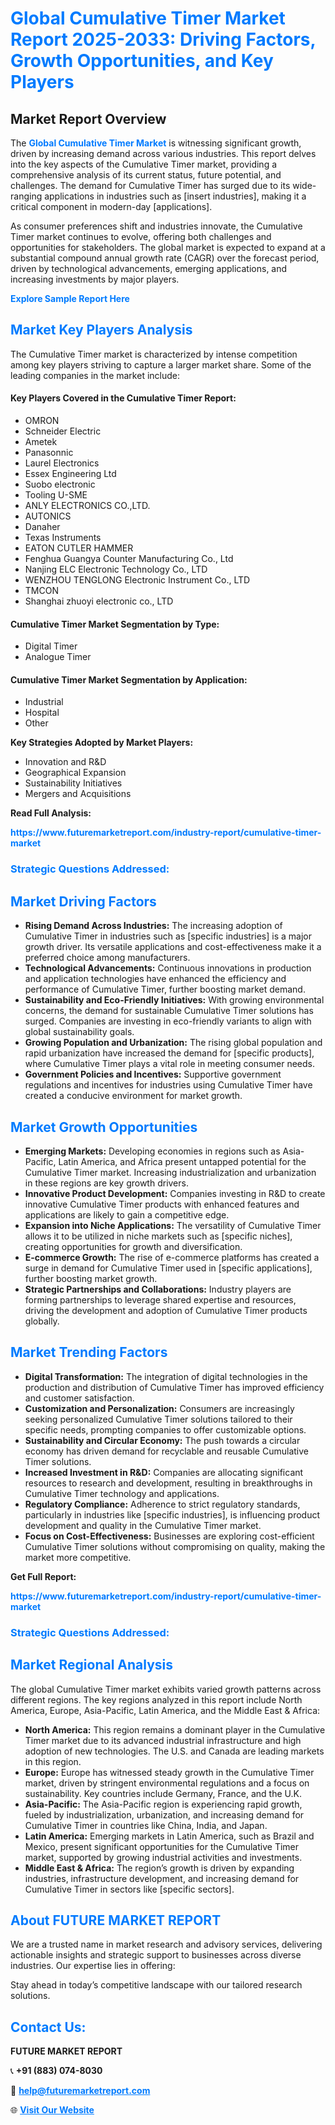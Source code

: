 <h1 style="color: #007BFF;">Global Cumulative Timer Market Report 2025-2033: Driving Factors, Growth Opportunities, and Key Players</h1>

<section id="overview">
<h2>Market Report Overview</h2>
<p>The <a href="https://www.futuremarketreport.com/industry-report/cumulative-timer-market" style="color: #007BFF; text-decoration: none;"><strong>Global Cumulative Timer Market</strong></a> is witnessing significant growth, driven by increasing demand across various industries. This report delves into the key aspects of the Cumulative Timer market, providing a comprehensive analysis of its current status, future potential, and challenges. The demand for Cumulative Timer has surged due to its wide-ranging applications in industries such as [insert industries], making it a critical component in modern-day [applications].</p>
<p>As consumer preferences shift and industries innovate, the Cumulative Timer market continues to evolve, offering both challenges and opportunities for stakeholders. The global market is expected to expand at a substantial compound annual growth rate (CAGR) over the forecast period, driven by technological advancements, emerging applications, and increasing investments by major players.</p>
</section>

<section id="overview">
<p><a href="https://www.futuremarketreport.com/request-sample/reportId=89133" style="color: #007BFF; text-decoration: none;"><strong>Explore Sample Report Here</strong></a></p>
</section>

<section id="key-players">
<h2 style="color: #007BFF;">Market Key Players Analysis</h2>
<p>The Cumulative Timer market is characterized by intense competition among key players striving to capture a larger market share. Some of the leading companies in the market include:</p>
<h4>Key Players Covered in the Cumulative Timer Report:</h4>
<ul><li>OMRON</li><li>Schneider Electric</li><li>Ametek</li><li>Panasonnic</li><li>Laurel Electronics</li><li>Essex Engineering Ltd</li><li>Suobo electronic</li><li>Tooling U-SME</li><li>ANLY ELECTRONICS CO.,LTD.</li><li>AUTONICS</li><li>Danaher</li><li>Texas Instruments</li><li>EATON CUTLER HAMMER</li><li>Fenghua Guangya Counter Manufacturing Co., Ltd</li><li>Nanjing ELC Electronic Technology Co., LTD</li><li>WENZHOU TENGLONG Electronic Instrument Co., LTD</li><li>TMCON</li><li>Shanghai zhuoyi electronic co., LTD</li></ul>
<h4>Cumulative Timer Market Segmentation by Type:</h4>
<ul><li>Digital Timer</li><li>Analogue Timer</li></ul>

<h4>Cumulative Timer Market Segmentation by Application:</h4>
<ul><li>Industrial</li><li>Hospital</li><li>Other</li></ul>
<p><strong>Key Strategies Adopted by Market Players:</strong></p>
<ul>
<li>Innovation and R&D</li>
<li>Geographical Expansion</li>
<li>Sustainability Initiatives</li>
<li>Mergers and Acquisitions</li>
</ul>
</section>

<section>
<p><strong>Read Full Analysis: </strong></p><a href="https://www.futuremarketreport.com/industry-report/cumulative-timer-market" style="color: #007BFF; text-decoration: none;"><strong>https://www.futuremarketreport.com/industry-report/cumulative-timer-market</strong></a>
<h3 style="color: #007BFF;">Strategic Questions Addressed:</h3>
</section>

<section id="driving-factors">
<h2 style="color: #007BFF;">Market Driving Factors</h2>
<ul>
<li><strong>Rising Demand Across Industries:</strong> The increasing adoption of Cumulative Timer in industries such as [specific industries] is a major growth driver. Its versatile applications and cost-effectiveness make it a preferred choice among manufacturers.</li>
<li><strong>Technological Advancements:</strong> Continuous innovations in production and application technologies have enhanced the efficiency and performance of Cumulative Timer, further boosting market demand.</li>
<li><strong>Sustainability and Eco-Friendly Initiatives:</strong> With growing environmental concerns, the demand for sustainable Cumulative Timer solutions has surged. Companies are investing in eco-friendly variants to align with global sustainability goals.</li>
<li><strong>Growing Population and Urbanization:</strong> The rising global population and rapid urbanization have increased the demand for [specific products], where Cumulative Timer plays a vital role in meeting consumer needs.</li>
<li><strong>Government Policies and Incentives:</strong> Supportive government regulations and incentives for industries using Cumulative Timer have created a conducive environment for market growth.</li>
</ul>
</section>

<section id="growth-opportunities">
<h2 style="color: #007BFF;">Market Growth Opportunities</h2>
<ul>
<li><strong>Emerging Markets:</strong> Developing economies in regions such as Asia-Pacific, Latin America, and Africa present untapped potential for the Cumulative Timer market. Increasing industrialization and urbanization in these regions are key growth drivers.</li>
<li><strong>Innovative Product Development:</strong> Companies investing in R&D to create innovative Cumulative Timer products with enhanced features and applications are likely to gain a competitive edge.</li>
<li><strong>Expansion into Niche Applications:</strong> The versatility of Cumulative Timer allows it to be utilized in niche markets such as [specific niches], creating opportunities for growth and diversification.</li>
<li><strong>E-commerce Growth:</strong> The rise of e-commerce platforms has created a surge in demand for Cumulative Timer used in [specific applications], further boosting market growth.</li>
<li><strong>Strategic Partnerships and Collaborations:</strong> Industry players are forming partnerships to leverage shared expertise and resources, driving the development and adoption of Cumulative Timer products globally.</li>
</ul>
</section>

<section id="trending-factors">
<h2 style="color: #007BFF;">Market Trending Factors</h2>
<ul>
<li><strong>Digital Transformation:</strong> The integration of digital technologies in the production and distribution of Cumulative Timer has improved efficiency and customer satisfaction.</li>
<li><strong>Customization and Personalization:</strong> Consumers are increasingly seeking personalized Cumulative Timer solutions tailored to their specific needs, prompting companies to offer customizable options.</li>
<li><strong>Sustainability and Circular Economy:</strong> The push towards a circular economy has driven demand for recyclable and reusable Cumulative Timer solutions.</li>
<li><strong>Increased Investment in R&D:</strong> Companies are allocating significant resources to research and development, resulting in breakthroughs in Cumulative Timer technology and applications.</li>
<li><strong>Regulatory Compliance:</strong> Adherence to strict regulatory standards, particularly in industries like [specific industries], is influencing product development and quality in the Cumulative Timer market.</li>
<li><strong>Focus on Cost-Effectiveness:</strong> Businesses are exploring cost-efficient Cumulative Timer solutions without compromising on quality, making the market more competitive.</li>
</ul>
</section>

<section>
<p><strong>Get Full Report: </strong></p><a href="https://www.futuremarketreport.com/industry-report/cumulative-timer-market" style="color: #007BFF; text-decoration: none;"><strong>https://www.futuremarketreport.com/industry-report/cumulative-timer-market</strong></a>
<h3 style="color: #007BFF;">Strategic Questions Addressed:</h3>
</section>


<section id="regional-analysis">
<h2 style="color: #007BFF;">Market Regional Analysis</h2>
<p>The global Cumulative Timer market exhibits varied growth patterns across different regions. The key regions analyzed in this report include North America, Europe, Asia-Pacific, Latin America, and the Middle East & Africa:</p>
<ul>
<li><strong>North America:</strong> This region remains a dominant player in the Cumulative Timer market due to its advanced industrial infrastructure and high adoption of new technologies. The U.S. and Canada are leading markets in this region.</li>
<li><strong>Europe:</strong> Europe has witnessed steady growth in the Cumulative Timer market, driven by stringent environmental regulations and a focus on sustainability. Key countries include Germany, France, and the U.K.</li>
<li><strong>Asia-Pacific:</strong> The Asia-Pacific region is experiencing rapid growth, fueled by industrialization, urbanization, and increasing demand for Cumulative Timer in countries like China, India, and Japan.</li>
<li><strong>Latin America:</strong> Emerging markets in Latin America, such as Brazil and Mexico, present significant opportunities for the Cumulative Timer market, supported by growing industrial activities and investments.</li>
<li><strong>Middle East & Africa:</strong> The region’s growth is driven by expanding industries, infrastructure development, and increasing demand for Cumulative Timer in sectors like [specific sectors].</li>
</ul>
</section>

<footer>
<h2 style="color: #007BFF;">About FUTURE MARKET REPORT</h2>
<p>We are a trusted name in market research and advisory services, delivering actionable insights and strategic support to businesses across diverse industries. Our expertise lies in offering:</p>

<p>Stay ahead in today’s competitive landscape with our tailored research solutions.</p>

<h2 style="color: #007BFF;">Contact Us:</h2>
<p><strong>FUTURE MARKET REPORT</strong></p>
<p>📞 <strong>+91 (883) 074-8030</strong></p>
<p>📧 <strong><a href="mailto:help@futuremarketreport.com" style="color: #007BFF;">help@futuremarketreport.com</a></strong></p>
<p>🌐 <strong><a href="https://www.futuremarketreport.com/" style="color: #007BFF;">Visit Our Website</a></strong></p>
</footer>